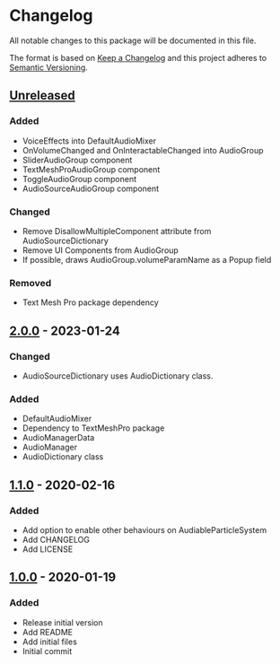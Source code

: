 # Changelog
All notable changes to this package will be documented in this file.

The format is based on [Keep a Changelog](http://keepachangelog.com/en/1.0.0/)
and this project adheres to [Semantic Versioning](http://semver.org/spec/v2.0.0.html).

## [Unreleased]

### Added
- VoiceEffects into DefaultAudioMixer
- OnVolumeChanged and OnInteractableChanged into AudioGroup
- SliderAudioGroup component
- TextMeshProAudioGroup component
- ToggleAudioGroup component
- AudioSourceAudioGroup component

### Changed
- Remove DisallowMultipleComponent attribute from AudioSourceDictionary
- Remove UI Components from AudioGroup
- If possible, draws AudioGroup.volumeParamName as a Popup field

### Removed
- Text Mesh Pro package dependency

## [2.0.0] - 2023-01-24

### Changed
- AudioSourceDictionary uses AudioDictionary class.

### Added
- DefaultAudioMixer
- Dependency to TextMeshPro package
- AudioManagerData
- AudioManager
- AudioDictionary class

## [1.1.0] - 2020-02-16
### Added
- Add option to enable other behaviours on AudiableParticleSystem
- Add CHANGELOG
- Add LICENSE

## [1.0.0] - 2020-01-19
### Added
- Release initial version
- Add README
- Add initial files
- Initial commit

[Unreleased]: https://github.com/HyagoOliveira/Audio/compare/2.0.0...main
[2.0.0]: https://github.com/HyagoOliveira/Audio/tree/2.0.0/
[1.1.0]: https://github.com/HyagoOliveira/Audio/tree/1.1.0/
[1.0.0]: https://github.com/HyagoOliveira/Audio/tree/1.0.0/
